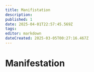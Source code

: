 ```yaml
---
title: Manifistation
description: 
published: 1
date: 2025-04-01T22:57:45.569Z
tags: 
editor: markdown
dateCreated: 2025-03-05T00:27:16.467Z
---
```


# Manifestation
